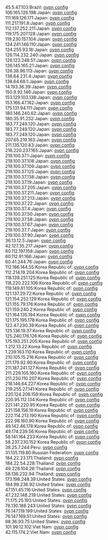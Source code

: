 45.5.47.103:Brazil: [ovpn config](vpn/45_5_47_103.ovpn)  
106.165.126.198:Japan: [ovpn config](vpn/106_165_126_198.ovpn)  
111.169.126.171:Japan: [ovpn config](vpn/111_169_126_171.ovpn)  
111.217.191.8:Japan: [ovpn config](vpn/111_217_191_8.ovpn)  
112.137.252.211:Japan: [ovpn config](vpn/112_137_252_211.ovpn)  
119.175.207.128:Japan: [ovpn config](vpn/119_175_207_128.ovpn)  
119.230.157.104:Japan: [ovpn config](vpn/119_230_157_104.ovpn)  
124.241.146.110:Japan: [ovpn config](vpn/124_241_146_110.ovpn)  
124.255.93.18:Japan: [ovpn config](vpn/124_255_93_18.ovpn)  
126.114.232.240:Japan: [ovpn config](vpn/126_114_232_240.ovpn)  
126.123.248.51:Japan: [ovpn config](vpn/126_123_248_51.ovpn)  
126.145.165.21:Japan: [ovpn config](vpn/126_145_165_21.ovpn)  
126.38.96.113:Japan: [ovpn config](vpn/126_38_96_113.ovpn)  
138.64.231.4:Japan: [ovpn config](vpn/138_64_231_4.ovpn)  
138.64.68.1:Japan: [ovpn config](vpn/138_64_68_1.ovpn)  
14.193.36.39:Japan: [ovpn config](vpn/14_193_36_39.ovpn)  
150.9.92.146:Japan: [ovpn config](vpn/150_9_92_146.ovpn)  
153.129.103.138:Japan: [ovpn config](vpn/153_129_103_138.ovpn)  
153.166.47.162:Japan: [ovpn config](vpn/153_166_47_162.ovpn)  
175.131.94.111:Japan: [ovpn config](vpn/175_131_94_111.ovpn)  
180.146.240.62:Japan: [ovpn config](vpn/180_146_240_62.ovpn)  
180.35.91.232:Japan: [ovpn config](vpn/180_35_91_232.ovpn)  
183.77.249.120:Japan: [ovpn config](vpn/183_77_249_120.ovpn)  
183.77.249.120:Japan: [ovpn config](vpn/183_77_249_120.ovpn)  
183.77.249.120:Japan: [ovpn config](vpn/183_77_249_120.ovpn)  
207.65.219.163:Japan: [ovpn config](vpn/207_65_219_163.ovpn)  
211.135.120.83:Japan: [ovpn config](vpn/211_135_120_83.ovpn)  
218.220.237.165:Japan: [ovpn config](vpn/218_220_237_165.ovpn)  
219.100.37.1:Japan: [ovpn config](vpn/219_100_37_1.ovpn)  
219.100.37.108:Japan: [ovpn config](vpn/219_100_37_108.ovpn)  
219.100.37.109:Japan: [ovpn config](vpn/219_100_37_109.ovpn)  
219.100.37.125:Japan: [ovpn config](vpn/219_100_37_125.ovpn)  
219.100.37.138:Japan: [ovpn config](vpn/219_100_37_138.ovpn)  
219.100.37.19:Japan: [ovpn config](vpn/219_100_37_19.ovpn)  
219.100.37.205:Japan: [ovpn config](vpn/219_100_37_205.ovpn)  
219.100.37.211:Japan: [ovpn config](vpn/219_100_37_211.ovpn)  
219.100.37.213:Japan: [ovpn config](vpn/219_100_37_213.ovpn)  
219.100.37.22:Japan: [ovpn config](vpn/219_100_37_22.ovpn)  
219.100.37.4:Japan: [ovpn config](vpn/219_100_37_4.ovpn)  
219.100.37.50:Japan: [ovpn config](vpn/219_100_37_50.ovpn)  
219.100.37.58:Japan: [ovpn config](vpn/219_100_37_58.ovpn)  
219.100.37.67:Japan: [ovpn config](vpn/219_100_37_67.ovpn)  
219.100.37.7:Japan: [ovpn config](vpn/219_100_37_7.ovpn)  
219.100.37.90:Japan: [ovpn config](vpn/219_100_37_90.ovpn)  
36.13.12.5:Japan: [ovpn config](vpn/36_13_12_5.ovpn)  
42.127.35.217:Japan: [ovpn config](vpn/42_127_35_217.ovpn)  
60.112.197.158:Japan: [ovpn config](vpn/60_112_197_158.ovpn)  
60.112.91.166:Japan: [ovpn config](vpn/60_112_91_166.ovpn)  
60.41.244.76:Japan: [ovpn config](vpn/60_41_244_76.ovpn)  
112.186.144.55:Korea Republic of: [ovpn config](vpn/112_186_144_55.ovpn)  
112.214.19.204:Korea Republic of: [ovpn config](vpn/112_214_19_204.ovpn)  
118.139.251.125:Korea Republic of: [ovpn config](vpn/118_139_251_125.ovpn)  
118.220.222.106:Korea Republic of: [ovpn config](vpn/118_220_222_106.ovpn)  
119.149.81.105:Korea Republic of: [ovpn config](vpn/119_149_81_105.ovpn)  
121.137.29.72:Korea Republic of: [ovpn config](vpn/121_137_29_72.ovpn)  
121.154.252.129:Korea Republic of: [ovpn config](vpn/121_154_252_129.ovpn)  
121.155.79.176:Korea Republic of: [ovpn config](vpn/121_155_79_176.ovpn)  
121.159.240.2:Korea Republic of: [ovpn config](vpn/121_159_240_2.ovpn)  
121.164.135.194:Korea Republic of: [ovpn config](vpn/121_164_135_194.ovpn)  
121.175.195.178:Korea Republic of: [ovpn config](vpn/121_175_195_178.ovpn)  
122.47.230.39:Korea Republic of: [ovpn config](vpn/122_47_230_39.ovpn)  
125.136.19.37:Korea Republic of: [ovpn config](vpn/125_136_19_37.ovpn)  
125.240.176.126:Korea Republic of: [ovpn config](vpn/125_240_176_126.ovpn)  
175.193.251.205:Korea Republic of: [ovpn config](vpn/175_193_251_205.ovpn)  
1.212.13.22:Korea Republic of: [ovpn config](vpn/1_212_13_22.ovpn)  
1.239.163.110:Korea Republic of: [ovpn config](vpn/1_239_163_110.ovpn)  
210.105.15.216:Korea Republic of: [ovpn config](vpn/210_105_15_216.ovpn)  
211.179.92.90:Korea Republic of: [ovpn config](vpn/211_179_92_90.ovpn)  
211.187.241.127:Korea Republic of: [ovpn config](vpn/211_187_241_127.ovpn)  
211.229.105.160:Korea Republic of: [ovpn config](vpn/211_229_105_160.ovpn)  
211.230.110.207:Korea Republic of: [ovpn config](vpn/211_230_110_207.ovpn)  
218.146.64.227:Korea Republic of: [ovpn config](vpn/218_146_64_227.ovpn)  
219.255.27.141:Korea Republic of: [ovpn config](vpn/219_255_27_141.ovpn)  
220.124.208.159:Korea Republic of: [ovpn config](vpn/220_124_208_159.ovpn)  
220.95.112.134:Korea Republic of: [ovpn config](vpn/220_95_112_134.ovpn)  
221.141.220.95:Korea Republic of: [ovpn config](vpn/221_141_220_95.ovpn)  
221.158.156.19:Korea Republic of: [ovpn config](vpn/221_158_156_19.ovpn)  
222.114.213.190:Korea Republic of: [ovpn config](vpn/222_114_213_190.ovpn)  
222.98.160.90:Korea Republic of: [ovpn config](vpn/222_98_160_90.ovpn)  
49.142.46.178:Korea Republic of: [ovpn config](vpn/49_142_46_178.ovpn)  
49.174.239.56:Korea Republic of: [ovpn config](vpn/49_174_239_56.ovpn)  
58.141.164.233:Korea Republic of: [ovpn config](vpn/58_141_164_233.ovpn)  
58.237.230.152:Korea Republic of: [ovpn config](vpn/58_237_230_152.ovpn)  
38.25.7.244:Peru: [ovpn config](vpn/38_25_7_244.ovpn)  
31.135.119.80:Russian Federation: [ovpn config](vpn/31_135_119_80.ovpn)  
184.22.23.171:Thailand: [ovpn config](vpn/184_22_23_171.ovpn)  
184.22.54.228:Thailand: [ovpn config](vpn/184_22_54_228.ovpn)  
49.228.104.26:Thailand: [ovpn config](vpn/49_228_104_26.ovpn)  
58.136.232.94:Thailand: [ovpn config](vpn/58_136_232_94.ovpn)  
173.198.248.39:United States: [ovpn config](vpn/173_198_248_39.ovpn)  
184.98.236.92:United States: [ovpn config](vpn/184_98_236_92.ovpn)  
47.151.45.116:United States: [ovpn config](vpn/47_151_45_116.ovpn)  
47.232.148.219:United States: [ovpn config](vpn/47_232_148_219.ovpn)  
71.175.25.193:United States: [ovpn config](vpn/71_175_25_193.ovpn)  
76.130.188.243:United States: [ovpn config](vpn/76_130_188_243.ovpn)  
76.147.119.199:United States: [ovpn config](vpn/76_147_119_199.ovpn)  
76.147.169.51:United States: [ovpn config](vpn/76_147_169_51.ovpn)  
98.36.93.75:United States: [ovpn config](vpn/98_36_93_75.ovpn)  
101.99.12.102:Viet Nam: [ovpn config](vpn/101_99_12_102.ovpn)  
42.115.174.2:Viet Nam: [ovpn config](vpn/42_115_174_2.ovpn)  
